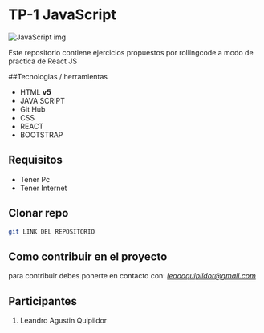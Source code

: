 # TP-1 JavaScript

![JavaScript img](https://www.bairesdev.com/wp-content/uploads/2022/06/Picture6-1.svg)

Este repositorio contiene ejercicios propuestos por rollingcode a modo de practica de React JS

##Tecnologias / herramientas

-   HTML **v5**
-   JAVA SCRIPT
- Git Hub
- CSS
- REACT
- BOOTSTRAP

## Requisitos

-   Tener Pc
-   Tener Internet


## Clonar repo

```bash
git LINK DEL REPOSITORIO
```

## Como contribuir en el proyecto

para contribuir debes ponerte en contacto con: *leoooquipildor@gmail.com*

## Participantes

1. Leandro Agustin Quipildor
